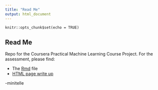 ```yaml
---
title: "Read Me"
output: html_document
---
```


```{r setup, include=FALSE}
knitr::opts_chunk$set(echo = TRUE)
```

## Read Me
Repo for the Coursera Practical Machine Learning Course Project. For the assessment, please find: 
* The [Rmd](https://github.com/minitelle/ML/blob/master/ML-project.Rmd) file 
* [HTML page write up](https://minitelle.github.io/ML/ML-project.html)

-minitelle
